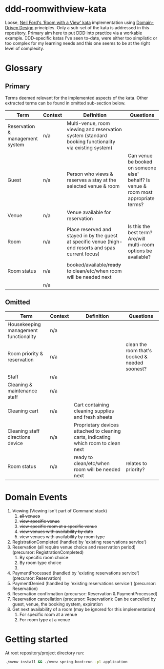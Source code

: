 # ddd-roomwithview-kata
Loose, [Neil Ford's 'Room with a View' kata](https://nealford.com/katas/kata?id=RoomWithAView) implementation using [Domain-Driven Design](https://en.wikipedia.org/wiki/Domain-driven_design) principles. Only a sub-set of the kata is addressed in this repository. Primary aim here to put DDD into practice via a workable example. DDD-specific katas I've seen to-date, were either too simplistic or too complex for my learning needs and this one seems to be at the right level of complexity. 

# Glossary
## Primary
Terms deemed relevant for the implemented aspects of the kata. Other extracted terms can be found in omitted sub-section below.

| Term | Context | Definition | Questions |
| --- | --- | --- | --- |
| Reservation & management system | n/a | Multi-venue, room viewing and reservation system (standard booking functionality via existing system) | |
| Guest | n/a | Person who views & reserves a stay at the selected venue & room | Can venue be booked on someone else' behalf? Is venue & room most appropriate terms? |
| Venue | n/a | Venue available for reservation | |
| Room | n/a | Place reserved and stayed in by the guest at specific venue (high-end resorts and spas current focus) | Is this the best term? Are/will multi-room options be available? |
| Room status | n/a | booked/available/~~ready to clean/~~etc/when room will be needed next | |
| | n/a | | |

## Omitted
| Term | Context | Definition | Questions |
| --- | --- | --- | --- |
| Housekeeping management functionality | n/a | | |
| Room priority & reservation | n/a | | clean the room that's booked & needed soonest? |
| Staff | n/a | | |
| Cleaning & maintenance staff | n/a | | |
| Cleaning cart | n/a | Cart containing cleaning supplies and fresh sheets | |
| Cleaning staff directions device | n/a | Proprietary devices attached to cleaning carts, indicating which room to clean next | |
| Room status | n/a | ready to clean/etc/when room will be needed next | relates to priority? |

# Domain Events
1. ~~Viewing~~ (Viewing isn't part of Command stack)
   1. ~~all venues~~
   1. ~~view specific venue~~
   1. ~~view specific room at a specific venue~~
   1. ~~view venues with availability by date~~
   1. ~~view venues with availability by room type~~
1. RegistrationCompleted (handled by 'existing reservations service')  
1. Reservation (all require venue choice and reservation period) (precursor: RegistrationCompleted)
   1. By specific room choice
   1. By room type choice
   1. 
1. PaymentProcessed (handled by 'existing reservations service') (precursor: Reservation)
1. PaymentDenied (handled by 'existing reservations service') (precursor: Reservation)
1. Reservation confirmation (precursor: Reservation & PaymentProcessed)
1. Reservation cancellation (precursor: Reservation): Can be cancelled by guest, venue, the booking system, expiration
1. Get next availability of a room (may be ignored for this implementation)
   1. For specific room at a venue
   1. For room type at a venue

# Getting started
At root repository/project directory run:
```bash
./mvnw install && ./mvnw spring-boot:run -pl application
```